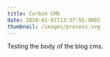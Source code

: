```yaml
---
title: Corbin CMS
date: 2020-01-01T13:37:55.900Z
thumbnail: /images/process.svg
---
```

Testing the body of the blog cms.

